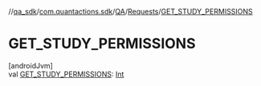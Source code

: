 //[qa_sdk](../../../../index.md)/[com.quantactions.sdk](../../index.md)/[QA](../index.md)/[Requests](index.md)/[GET_STUDY_PERMISSIONS](-g-e-t_-s-t-u-d-y_-p-e-r-m-i-s-s-i-o-n-s.md)

# GET_STUDY_PERMISSIONS

[androidJvm]\
val [GET_STUDY_PERMISSIONS](-g-e-t_-s-t-u-d-y_-p-e-r-m-i-s-s-i-o-n-s.md): [Int](https://kotlinlang.org/api/latest/jvm/stdlib/kotlin/-int/index.html)
